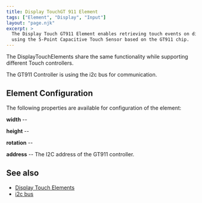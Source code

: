 ```yaml
---
title: Display TouchGT 911 Element
tags: ["Element", "Display", "Input"]
layout: "page.njk"
excerpt: >
  The Display Touch GT911 Element enables retrieving touch events on displays
  using the 5-Point Capacitive Touch Sensor based on the GT911 chip.
---
```


The DisplayTouchElements share the same functionality while supporting different Touch controllers.

The GT911 Controller is using the i2c bus for communication.

## Element Configuration

<!-- <object data="/element.svg?analog" type="image/svg+xml"></object> -->

The following properties are available for configuration of the element:

**width** --

**height** --

**rotation** --

**address** -- The I2C address of the GT911 controller.

<!-- TODO: documentation


There are multiple implementations - even some for arduino but they are all in an early stage or
not maintained any more.

* <https://github.com/arduino-libraries/Arduino_GigaDisplayTouch> This library is in an early
  stage and implemented for Arduino boards based on mbed operating system only. I like the
  cleaness of the interface. Rotation support is missing as well.
* <https://github.com/TAMCTec/gt911-arduino> This library is almost working but has some buffer
  overflows when communication is not correct (found more than 5 points) and needs software reset.
* <https://github.com/u4mzu4/Arduino_GT911_Library>

The gt911.h / gt911.cpp is my own assembled version working for ESP32.

### See also

* <https://github.com/goodix> reference implementation for Android
* <https://www.goodix.com/en/product/touch/touch_screen_controller>
* <https://github.com/lvgl/lvgl_esp32_drivers/blob/master/lvgl_touch/gt911.h>


 -->

## See also

* [Display Touch Elements](touch.md)
* [i2c bus](/dev/i2c.md)
